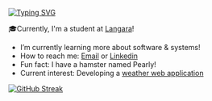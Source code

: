 [![Typing SVG](https://readme-typing-svg.herokuapp.com?color=1145F7&center=true&vCenter=true&lines=Hi+there%2C+I'm+Grantley!+%F0%9F%91%8B)](https://git.io/typing-svg)

🎓Currently, I'm a student at [Langara](https://langara.ca/)!

<!-- 🦁My website: [Thaomar](https://thaomar.com/) -->

-  I’m currently learning more about software & systems!
-  How to reach me: <a href="mailto:grantley.kuo@gmail.com">Email</a> or [Linkedin](https://www.linkedin.com/in/grantley-kuo-4504a6125/)
-  Fun fact: I have a hamster named Pearly!
-  Current interest: Developing a [weather web application](https://github.com/Grendlee/Weather-Web-Application)
<!-- -  Certs:  -->
<!-- -  Accomplishments:  -->

[![GitHub Streak](https://streak-stats.demolab.com/?user=Grendlee)](https://git.io/streak-stats)
